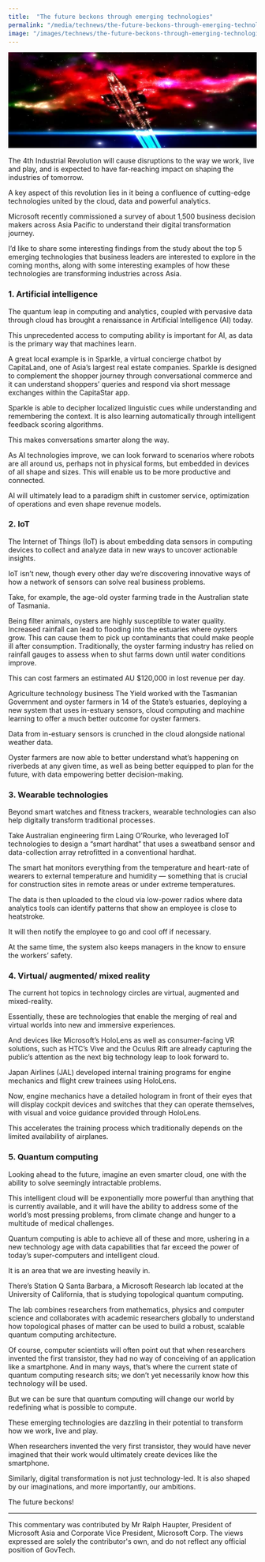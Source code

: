 ```yaml
---
title:  "The future beckons through emerging technologies"
permalink: "/media/technews/the-future-beckons-through-emerging-technologies"
image: "/images/technews/the-future-beckons-through-emerging-technologies-part-1.png"
---
```


![The future beckons through emerging technologies](/images/technews/the-future-beckons-through-emerging-technologies-part-1.png)

The 4th Industrial Revolution will cause disruptions to the way we work, live and play, and is expected to have far-reaching impact on shaping the industries of tomorrow.

A key aspect of this revolution lies in it being a confluence of cutting-edge technologies united by the cloud, data and powerful analytics.

Microsoft recently commissioned a survey of about 1,500 business decision makers across Asia Pacific to understand their digital transformation journey.

I’d like to share some interesting findings from the study about the top 5 emerging technologies that business leaders are interested to explore in the coming months, along with some interesting examples of how these technologies are transforming industries across Asia.

### **1. Artificial intelligence**
The quantum leap in computing and analytics, coupled with pervasive data through cloud has brought a renaissance in Artificial Intelligence (AI) today.

This unprecedented access to computing ability is important for AI, as data is the primary way that machines learn.

A great local example is in Sparkle, a virtual concierge chatbot by CapitaLand, one of Asia’s largest real estate companies. Sparkle is designed to complement the shopper journey through conversational commerce and it can understand shoppers’ queries and respond via short message exchanges within the CapitaStar app.

Sparkle is able to decipher localized linguistic cues while understanding and remembering the context. It is also learning automatically through intelligent feedback scoring algorithms.

This makes conversations smarter along the way.

As AI technologies improve, we can look forward to scenarios where robots are all around us, perhaps not in physical forms, but embedded in devices of all shape and sizes. This will enable us to be more productive and connected.

AI will ultimately lead to a paradigm shift in customer service, optimization of operations and even shape revenue models.

### **2. IoT**
The Internet of Things (IoT) is about embedding data sensors in computing devices to collect and analyze data in new ways to uncover actionable insights.

IoT isn’t new, though every other day we’re discovering innovative ways of how a network of sensors can solve real business problems.

Take, for example, the age-old oyster farming trade in the Australian state of Tasmania.

Being filter animals, oysters are highly susceptible to water quality. Increased rainfall can lead to flooding into the estuaries where oysters grow. This can cause them to pick up contaminants that could make people ill after consumption. Traditionally, the oyster farming industry has relied on rainfall gauges to assess when to shut farms down until water conditions improve.

This can cost farmers an estimated AU $120,000 in lost revenue per day.

Agriculture technology business The Yield worked with the Tasmanian Government and oyster farmers in 14 of the State’s estuaries, deploying a new system that uses in-estuary sensors, cloud computing and machine learning to offer a much better outcome for oyster farmers.

Data from in-estuary sensors is crunched in the cloud alongside national weather data.

Oyster farmers are now able to better understand what’s happening on riverbeds at any given time, as well as being better equipped to plan for the future, with data empowering better decision-making.

### **3. Wearable technologies**
Beyond smart watches and fitness trackers, wearable technologies can also help digitally transform traditional processes.

Take Australian engineering firm Laing O’Rourke, who leveraged IoT technologies to design a “smart hardhat” that uses a sweatband sensor and data-collection array retrofitted in a conventional hardhat.

The smart hat monitors everything from the temperature and heart-rate of wearers to external temperature and humidity — something that is crucial for construction sites in remote areas or under extreme temperatures.

The data is then uploaded to the cloud via low-power radios where data analytics tools can identify patterns that show an employee is close to heatstroke.

It will then notify the employee to go and cool off if necessary.

At the same time, the system also keeps managers in the know to ensure the workers’ safety.

### **4. Virtual/ augmented/ mixed reality**
The current hot topics in technology circles are virtual, augmented and mixed-reality.

Essentially, these are technologies that enable the merging of real and virtual worlds into new and immersive experiences.

And devices like Microsoft’s HoloLens as well as consumer-facing VR solutions, such as HTC’s Vive and the Oculus Rift are already capturing the public’s attention as the next big technology leap to look forward to.

Japan Airlines (JAL) developed internal training programs for engine mechanics and flight crew trainees using HoloLens.

Now, engine mechanics have a detailed hologram in front of their eyes that will display cockpit devices and switches that they can operate themselves, with visual and voice guidance provided through HoloLens.

This accelerates the training process which traditionally depends on the limited availability of airplanes.

### **5. Quantum computing**
Looking ahead to the future, imagine an even smarter cloud, one with the ability to solve seemingly intractable problems.

This intelligent cloud will be exponentially more powerful than anything that is currently available, and it will have the ability to address some of the world’s most pressing problems, from climate change and hunger to a multitude of medical challenges.

Quantum computing is able to achieve all of these and more, ushering in a new technology age with data capabilities that far exceed the power of today’s super-computers and intelligent cloud.

It is an area that we are investing heavily in.

There’s Station Q Santa Barbara, a Microsoft Research lab located at the University of California, that is studying topological quantum computing.

The lab combines researchers from mathematics, physics and computer science and collaborates with academic researchers globally to understand how topological phases of matter can be used to build a robust, scalable quantum computing architecture.

Of course, computer scientists will often point out that when researchers invented the first transistor, they had no way of conceiving of an application like a smartphone. And in many ways, that’s where the current state of quantum computing research sits; we don’t yet necessarily know how this technology will be used.

But we can be sure that quantum computing will change our world by redefining what is possible to compute.

 

These emerging technologies are dazzling in their potential to transform how we work, live and play.

When researchers invented the very first transistor, they would have never imagined that their work would ultimately create devices like the smartphone.

Similarly, digital transformation is not just technology-led. It is also shaped by our imaginations, and more importantly, our ambitions.

The future beckons!

---

This commentary was contributed by Mr Ralph Haupter, President of Microsoft Asia and Corporate Vice President, Microsoft Corp.
The views expressed are solely the contributor's own, and do not reflect any official position of GovTech.

